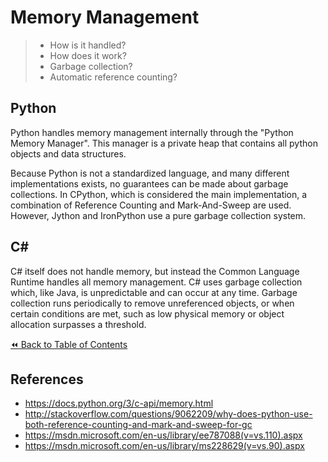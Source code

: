 # Memory Management
>- How is it handled?
>- How does it work?
>- Garbage collection?
>- Automatic reference counting?

## Python
Python handles memory management internally through the "Python Memory Manager". This manager is a private heap that contains all python objects and data structures.

Because Python is not a standardized language, and many different implementations exists, no guarantees can be made about garbage collections. In CPython, which is considered the main implementation, a combination of Reference Counting and Mark-And-Sweep are used. However, Jython and IronPython use a pure garbage collection system.

## C#
C# itself does not handle memory, but instead the Common Language Runtime handles all memory management. C# uses garbage collection which, like Java, is unpredictable and can occur at any time. Garbage collection runs periodically to remove unreferenced objects, or when certain conditions are met, such as low physical memory or object allocation surpasses a threshold.

[:rewind: Back to Table of Contents](../README.md) <!-- BackToC -->

## References
- https://docs.python.org/3/c-api/memory.html
- http://stackoverflow.com/questions/9062209/why-does-python-use-both-reference-counting-and-mark-and-sweep-for-gc
- https://msdn.microsoft.com/en-us/library/ee787088(v=vs.110).aspx
- https://msdn.microsoft.com/en-us/library/ms228629(v=vs.90).aspx
